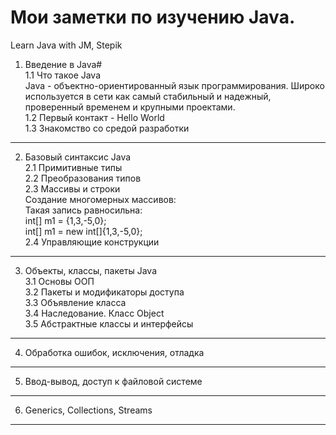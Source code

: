 # Мои заметки по изучению Java.
Learn Java with JM, Stepik

1. Введение в Java#  
1.1 Что такое Java  
Java - объектно-ориентированный язык программирования. Широко используется в сети как самый стабильный и надежный, проверенный временем и крупными проектами.  
1.2 Первый контакт - Hello World  
1.3 Знакомство со средой разработки   
----------------------  
2. Базовый синтаксис Java  
2.1 Примитивные типы  
2.2 Преобразования типов  
2.3 Массивы и строки  
Создание многомерных массивов:  
Такая запись равносильна:  
  int[] m1 = {1,3,-5,0};  
  int[] m1 = new int[]{1,3,-5,0};  
2.4 Управляющие конструкции  
----------------------  
3. Объекты, классы, пакеты Java  
3.1 Основы ООП  
3.2 Пакеты и модификаторы доступа  
3.3 Объявление класса  
3.4 Наследование. Класс Object  
3.5 Абстрактные классы и интерфейсы  
----------------------  
4. Обработка ошибок, исключения, отладка  
----------------------  
5. Ввод-вывод, доступ к файловой системе  
----------------------  
6. Generics, Collections, Streams  
----------------------  
